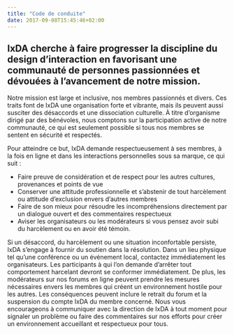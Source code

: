 ```yaml
---
title: "Code de conduite"
date: 2017-09-08T15:45:46+02:00
---
```

## IxDA cherche à faire progresser la discipline du design d’interaction en favorisant une communauté de personnes passionnées et dévouées à l’avancement de notre mission.

Notre mission est large et inclusive, nos membres passionnés et divers. Ces traits font de IxDA une organisation forte et vibrante, mais ils peuvent aussi susciter des désaccords et une dissociation culturelle. À titre d’organisme dirigé par des bénévoles, nous comptons sur la participation active de notre communauté, ce qui est seulement possible si tous nos membres se sentent en sécurité et respectés.

Pour atteindre ce but, IxDA demande respectueusement à ses membres, à la fois en ligne et dans les interactions personnelles sous sa marque, ce qui suit :    

* Faire preuve de considération et de respect pour les autres cultures, provenances et points de vue
* Conserver une attitude professionnelle et s’abstenir de tout harcèlement ou attitude d’exclusion envers d’autres membres
* Faire de son mieux pour résoudre les incompréhensions directement par un dialogue ouvert et des commentaires respectueux
* Aviser les organisateurs ou les modérateurs si vous pensez avoir subi du harcèlement ou en avoir été témoin.

Si un désaccord, du harcèlement ou une situation inconfortable persiste, IxDA s’engage à fournir du soutien dans la résolution. Dans un lieu physique tel qu’une conférence ou un événement local, contactez immédiatement les organisateurs. Les participants à qui l’on demande d’arrêter tout comportement harcelant devront se conformer immédiatement. De plus, les modérateurs sur nos forums en ligne peuvent prendre les mesures nécessaires envers les membres qui créent un environnement hostile pour les autres. Les conséquences peuvent inclure le retrait du forum et la suspension du compte IxDA du membre concerné. Nous vous encourageons à communiquer avec la direction de IxDA à tout moment pour signaler un problème ou faire des commentaires sur nos efforts pour créer un environnement accueillant et respectueux pour tous.
